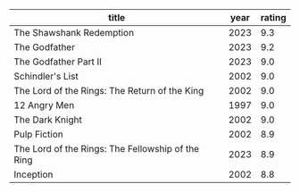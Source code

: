 |title|year|rating|
|-----|----|------|
|The Shawshank Redemption|2023|9.3|
|The Godfather|2023|9.2|
|The Godfather Part II|2023|9.0|
|Schindler's List|2002|9.0|
|The Lord of the Rings: The Return of the King|2002|9.0|
|12 Angry Men|1997|9.0|
|The Dark Knight|2002|9.0|
|Pulp Fiction|2002|8.9|
|The Lord of the Rings: The Fellowship of the Ring|2023|8.9|
|Inception|2002|8.8|
